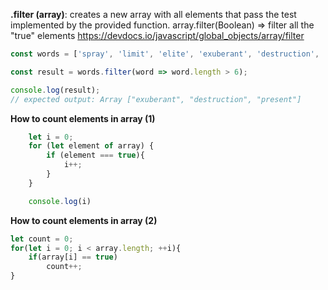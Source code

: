 __.filter (array)__: creates a new array with all elements that pass the test implemented by the provided function.
    array.filter(Boolean) => filter all the "true" elements
    https://devdocs.io/javascript/global_objects/array/filter

```javascript
const words = ['spray', 'limit', 'elite', 'exuberant', 'destruction', 'present'];

const result = words.filter(word => word.length > 6);

console.log(result);
// expected output: Array ["exuberant", "destruction", "present"]

```

__How to count elements in array (1)__

```javascript
    let i = 0;
    for (let element of array) {
        if (element === true){
            i++;
        }
    }

    console.log(i)
```

__How to count elements in array (2)__

```javascript
let count = 0;
for(let i = 0; i < array.length; ++i){
    if(array[i] == true)
        count++;
}
```